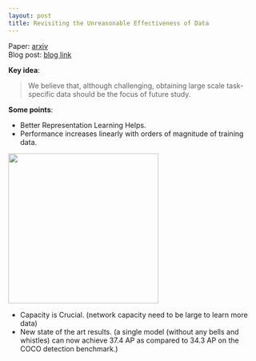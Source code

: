 ```yaml
---
layout: post
title: Revisiting the Unreasonable Effectiveness of Data 
---
```


Paper: [arxiv](https://arxiv.org/abs/1707.02968)  
Blog post: [blog link](https://research.googleblog.com/2017/07/revisiting-unreasonable-effectiveness.html?utm_content=bufferd6616&utm_medium=social&utm_source=twitter.com&utm_campaign=buffer&m=1)  

**Key idea**: 
>We believe that, although challenging, obtaining large scale task-specific data should be the focus of future study.

**Some points**:  
* Better Representation Learning Helps.
* Performance increases linearly with orders of magnitude of training data. 
<img src="https://3.bp.blogspot.com/-szaDUQXe_ak/WWUJ85ysh5I/AAAAAAAAB3o/joW-ItRpiCU6o_FyB-CMpCQ1XU4QFaI3QCEwYBhgL/s1600/image2.png" height="300" />

* Capacity is Crucial. (network capacity need to be large to learn more data)
* New state of the art results. (a single model (without any bells and whistles) can now achieve 37.4 AP as compared to 34.3 AP on the COCO detection benchmark.)
